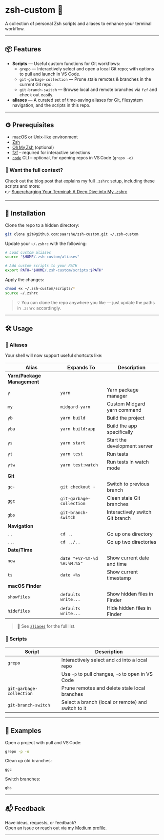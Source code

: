 # zsh-custom 🧰

A collection of personal Zsh scripts and aliases to enhance your terminal workflow.

---

## 📦 Features

- **Scripts** — Useful custom functions for Git workflows:
  - `grepo` — Interactively select and open a local Git repo; with options to pull and launch in VS Code.
  - `git-garbage-collection` — Prune stale remotes & branches in the current Git repo.
  - `git-branch-switch` — Browse local and remote branches via `fzf` and check out easily.
- **aliases** — A curated set of time-saving aliases for Git, filesystem navigation, and the scripts in this repo.

---

## ⚙️ Prerequisites

- macOS or Unix-like environment
- [Zsh](https://www.zsh.org/)
- [Oh My Zsh](https://ohmyz.sh/) (optional)
- [fzf](https://github.com/junegunn/fzf) – required for interactive selections
- [`code`](https://code.visualstudio.com/) CLI – optional, for opening repos in VS Code (`grepo -o`)

### 📖 Want the full context?
Check out the blog post that explains my full `.zshrc` setup, including these scripts and more:  
👉 [Supercharging Your Terminal: A Deep Dive into My .zshrc](https://medium.com/wix-engineering/supercharging-your-terminal-a-deep-dive-into-my-zshrc-ea57757a1d23)

---

## 🚀 Installation

Clone the repo to a hidden directory:

```bash
git clone git@github.com:saarshe/zsh-custom.git ~/.zsh-custom
```

Update your `~/.zshrc` with the following:

```zsh
# Load custom aliases
source "$HOME/.zsh-custom/aliases"

# Add custom scripts to your PATH
export PATH="$HOME/.zsh-custom/scripts:$PATH"
```

Apply the changes:

```bash
chmod +x ~/.zsh-custom/scripts/*
source ~/.zshrc
```

> 💡 You can clone the repo anywhere you like — just update the paths in `.zshrc` accordingly.

---

## 🛠 Usage

### 🔧 Aliases

Your shell will now support useful shortcuts like:

| Alias       | Expands To                   | Description                              |
|-------------|------------------------------|------------------------------------------|
| **Yarn/Package Management** |              |                                          |
| `y`         | `yarn`                       | Yarn package manager                     |
| `my`        | `midgard-yarn`               | Custom Midgard yarn command              |
| `yb`        | `yarn build`                 | Build the project                        |
| `yba`       | `yarn build:app`             | Build the app specifically               |
| `ys`        | `yarn start`                 | Start the development server             |
| `yt`        | `yarn test`                  | Run tests                                |
| `ytw`       | `yarn test:watch`            | Run tests in watch mode                  |
| **Git**     |                              |                                          |
| `gc-`       | `git checkout -`             | Switch to previous branch                |
| `ggc`       | `git-garbage-collection`     | Clean stale Git branches                 |
| `gbs`       | `git-branch-switch`          | Interactively switch Git branch          |
| **Navigation** |                          |                                          |
| `..`        | `cd ..`                      | Go up one directory                      |
| `...`       | `cd ../..`                   | Go up two directories                    |
| **Date/Time** |                            |                                          |
| `now`       | `date "+%Y-%m-%d %H:%M:%S"`  | Show current date and time               |
| `ts`        | `date +%s`                   | Show current timestamp                   |
| **macOS Finder** |                        |                                          |
| `showfiles` | `defaults write...`          | Show hidden files in Finder             |
| `hidefiles` | `defaults write...`          | Hide hidden files in Finder             |

> 📁 See [`aliases`](aliases) for the full list.

### 📜 Scripts

| Script                   | Description                                         |
|--------------------------|-----------------------------------------------------|
| `grepo`                  | Interactively select and `cd` into a local repo    |
|                          | Use `-p` to pull changes, `-o` to open in VS Code  |
| `git-garbage-collection` | Prune remotes and delete stale local branches       |
| `git-branch-switch`      | Select a branch (local or remote) and switch to it  |

---
## 📄 Examples

Open a project with pull and VS Code:

```bash
grepo -p -o
```

Clean up old branches:

```bash
ggc
```

Switch branches:

```bash
gbs
```
---

## 📬 Feedback

Have ideas, requests, or feedback?  
Open an issue or reach out via [my Medium profile](https://medium.com/@saarshe).

---
